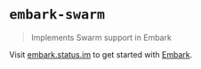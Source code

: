 # `embark-swarm`

> Implements Swarm support in Embark

Visit [embark.status.im](https://embark.status.im/) to get started with
[Embark](https://github.com/embarklabs/embark).
